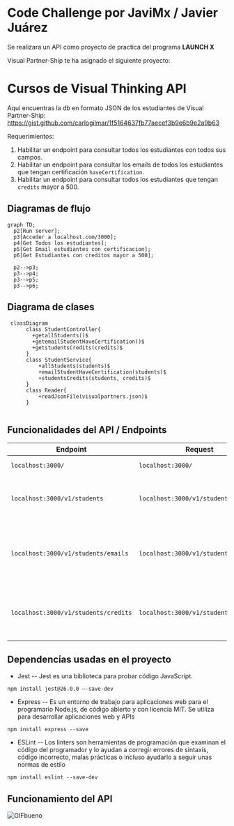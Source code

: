 ﻿# Code Challenge por JaviMx / Javier Juárez
 Se realizara un API como proyecto de practica del programa **LAUNCH X**

Visual Partner-Ship te ha asignado el siguiente proyecto:

# Cursos de Visual Thinking API

Aquí encuentras la db en formato JSON de los estudiantes de Visual Partner-Ship: https://gist.github.com/carlogilmar/1f5164637fb77aecef3b9e6b9e2a9b63

Requerimientos:
1. Habilitar un endpoint para consultar todos los estudiantes con todos sus campos.
2. Habilitar un endpoint para consultar los emails de todos los estudiantes que tengan certificación `haveCertification`.
3. Habilitar un endpoint para consultar todos los estudiantes que tengan `credits` mayor a 500.

## Diagramas de flujo
```mermaid
graph TD;
  p2[Run server];
  p3[Acceder a localhost.com/3000];
  p4[Get Todos los estudiantes];
  p5[Get Email estudiantes con certificacion];
  p6[Get Estudiantes con creditos mayor a 500];

  p2-->p3;
  p3-->p4;
  p3-->p5;
  p3-->p6;

```

## Diagrama de clases
```mermaid
 classDiagram      
      class StudentController{
        +getallStudents()$
        +getemailStudentHaveCertification()$
        +getstudentsCredits(credits)$
      }
      class StudentService{
          +allStudents(students)$
          +emailStudentHaveCertification(students)$
          +studentsCredits(students, credits)$
      }
      class Reader{
          +readJsonFile(visualpartners.json)$
      }
     
```


## Funcionalidades del API / Endpoints

| Endpoint | Request | Response |
|---|---|---|
| `localhost:3000/` | `localhost:3000/` | Mensaje de Bienvenida |
| `localhost:3000/v1/students` | `localhost:3000/v1/students` | Presenta todos los datos de todos los estudiantes |
| `localhost:3000/v1/students/emails` | `localhost:3000/v1/students/emails` | Presenta los email de todos los estudiantes los cuales tienen certificacion |
| `localhost:3000/v1/students/credits` | `localhost:3000/v1/students/credits` | Presenta los estudiantes los cuales tienen más de 500 credits |


## Dependencias usadas en el proyecto

- Jest  -- Jest es una biblioteca para probar código JavaScript.

``
npm install jest@26.0.0 –-save-dev
``

- Express -- Es un entorno de trabajo para aplicaciones web para el programario Node.js, de código abierto y con licencia MIT. Se utiliza para desarrollar aplicaciones web y APIs

``
npm install express --save
``

- ESLint -- Los linters son herramientas de programación que examinan el código del programador y lo ayudan a corregir errores de sintaxis, código incorrecto, malas prácticas o incluso ayudarlo a seguir unas normas de estilo

``
npm install eslint --save-dev
``

## Funcionamiento del API

![GIFbueno](https://user-images.githubusercontent.com/87330021/167013710-6d4403bf-8ae3-4416-9395-2036c468c570.gif)
